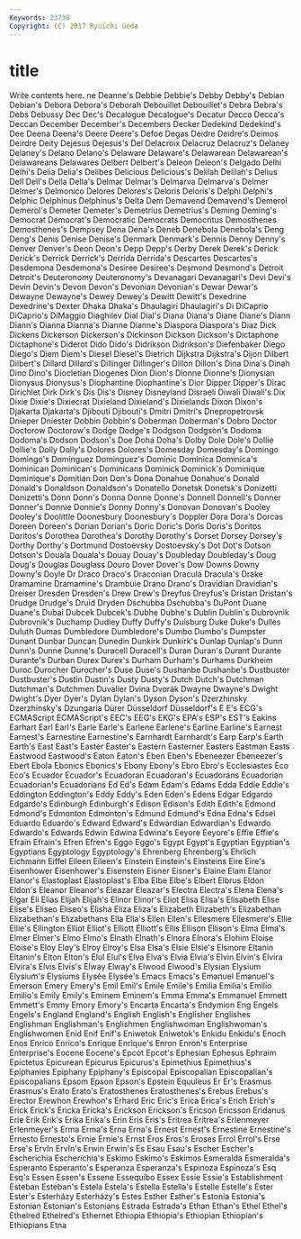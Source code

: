 ```yaml
---
Keywords: 23738 
Copyright: (C) 2017 Ryuichi Ueda
---
```


# title

Write contents here.
ne Deanne's Debbie Debbie's Debby Debby's Debian
Debian's Debora Debora's Deborah Debouillet Debouillet's Debra Debra's Debs Debussy
Dec Dec's Decalogue Decalogue's Decatur Decca Decca's Deccan December December's
Decembers Decker Dedekind Dedekind's Dee Deena Deena's Deere Deere's Defoe
Degas Deidre Deidre's Deimos Deirdre Deity Dejesus Dejesus's Del Delacroix
Delacruz Delacruz's Delaney Delaney's Delano Delano's Delaware Delaware's Delawarean Delawarean's
Delawareans Delawares Delbert Delbert's Deleon Deleon's Delgado Delhi Delhi's Delia
Delia's Delibes Delicious Delicious's Delilah Delilah's Delius Dell Dell's Della
Della's Delmar Delmar's Delmarva Delmarva's Delmer Delmer's Delmonico Delores Delores's
Deloris Deloris's Delphi Delphi's Delphic Delphinus Delphinus's Delta Dem Demavend
Demavend's Demerol Demerol's Demeter Demeter's Demetrius Demetrius's Deming Deming's Democrat
Democrat's Democratic Democrats Democritus Demosthenes Demosthenes's Dempsey Dena Dena's Deneb
Denebola Denebola's Deng Deng's Denis Denise Denise's Denmark Denmark's Dennis
Denny Denny's Denver Denver's Deon Deon's Depp Depp's Derby Derek
Derek's Derick Derick's Derrick Derrick's Derrida Derrida's Descartes Descartes's Desdemona
Desdemona's Desiree Desiree's Desmond Desmond's Detroit Detroit's Deuteronomy Deuteronomy's Devanagari
Devanagari's Devi Devi's Devin Devin's Devon Devon's Devonian Devonian's Dewar
Dewar's Dewayne Dewayne's Dewey Dewey's Dewitt Dewitt's Dexedrine Dexedrine's Dexter
Dhaka Dhaka's Dhaulagiri Dhaulagiri's Di DiCaprio DiCaprio's DiMaggio Diaghilev Dial
Dial's Diana Diana's Diane Diane's Diann Diann's Dianna Dianna's Dianne
Dianne's Diaspora Diaspora's Diaz Dick Dickens Dickerson Dickerson's Dickinson Dickson
Dickson's Dictaphone Dictaphone's Diderot Dido Dido's Didrikson Didrikson's Diefenbaker Diego
Diego's Diem Diem's Diesel Diesel's Dietrich Dijkstra Dijkstra's Dijon Dilbert
Dilbert's Dillard Dillard's Dillinger Dillinger's Dillon Dillon's Dina Dina's Dinah
Dino Dino's Diocletian Diogenes Dion Dion's Dionne Dionne's Dionysian Dionysus
Dionysus's Diophantine Diophantine's Dior Dipper Dipper's Dirac Dirichlet Dirk Dirk's
Dis Dis's Disney Disneyland Disraeli Diwali Diwali's Dix Dixie Dixie's
Dixiecrat Dixieland Dixieland's Dixielands Dixon Dixon's Djakarta Djakarta's Djibouti Djibouti's
Dmitri Dmitri's Dnepropetrovsk Dnieper Dniester Dobbin Dobbin's Doberman Doberman's Dobro
Doctor Doctorow Doctorow's Dodge Dodge's Dodgson Dodgson's Dodoma Dodoma's Dodson
Dodson's Doe Doha Doha's Dolby Dole Dole's Dollie Dollie's Dolly
Dolly's Dolores Dolores's Domesday Domesday's Domingo Domingo's Dominguez Dominguez's Dominic
Dominica Dominica's Dominican Dominican's Dominicans Dominick Dominick's Dominique Dominique's Domitian
Don Don's Dona Donahue Donahue's Donald Donald's Donaldson Donaldson's Donatello
Donetsk Donetsk's Donizetti Donizetti's Donn Donn's Donna Donne Donne's Donnell
Donnell's Donner Donner's Donnie Donnie's Donny Donny's Donovan Donovan's Dooley
Dooley's Doolittle Doonesbury Doonesbury's Doppler Dora Dora's Dorcas Doreen Doreen's
Dorian Dorian's Doric Doric's Doris Doris's Doritos Doritos's Dorothea Dorothea's
Dorothy Dorothy's Dorset Dorsey Dorsey's Dorthy Dorthy's Dortmund Dostoevsky Dostoevsky's
Dot Dot's Dotson Dotson's Douala Douala's Douay Douay's Doubleday Doubleday's
Doug Doug's Douglas Douglass Douro Dover Dover's Dow Downs Downy
Downy's Doyle Dr Draco Draco's Draconian Dracula Dracula's Drake Dramamine
Dramamine's Drambuie Drano Drano's Dravidian Dravidian's Dreiser Dresden Dresden's Drew
Drew's Dreyfus Dreyfus's Dristan Dristan's Drudge Drudge's Druid Dryden Dschubba
Dschubba's DuPont Duane Duane's Dubai Dubcek Dubcek's Dubhe Dubhe's Dublin
Dublin's Dubrovnik Dubrovnik's Duchamp Dudley Duffy Duffy's Duisburg Duke Duke's
Dulles Duluth Dumas Dumbledore Dumbledore's Dumbo Dumbo's Dumpster Dunant Dunbar
Duncan Dunedin Dunkirk Dunkirk's Dunlap Dunlap's Dunn Dunn's Dunne Dunne's
Duracell Duracell's Duran Duran's Durant Durante Durante's Durban Durex Durex's
Durham Durham's Durhams Durkheim Duroc Durocher Durocher's Duse Duse's Dushanbe
Dushanbe's Dustbuster Dustbuster's Dustin Dustin's Dusty Dusty's Dutch Dutch's Dutchman
Dutchman's Dutchmen Duvalier Dvina Dvorák Dwayne Dwayne's Dwight Dwight's Dyer
Dyer's Dylan Dylan's Dyson Dyson's Dzerzhinsky Dzerzhinsky's Dzungaria Dürer Düsseldorf
Düsseldorf's E E's ECG's ECMAScript ECMAScript's EEC's EEG's EKG's EPA's
ESP's EST's Eakins Earhart Earl Earl's Earle Earle's Earlene Earlene's
Earline Earline's Earnest Earnest's Earnestine Earnestine's Earnhardt Earnhardt's Earp Earp's
Earth Earth's East East's Easter Easter's Eastern Easterner Easters Eastman
Easts Eastwood Eastwood's Eaton Eaton's Eben Eben's Ebeneezer Ebeneezer's Ebert
Ebola Ebonics Ebonics's Ebony Ebony's Ebro Ebro's Ecclesiastes Eco Eco's
Ecuador Ecuador's Ecuadoran Ecuadoran's Ecuadorans Ecuadorian Ecuadorian's Ecuadorians Ed Ed's
Edam Edam's Edams Edda Eddie Eddie's Eddington Eddington's Eddy Eddy's
Eden Eden's Edens Edgar Edgardo Edgardo's Edinburgh Edinburgh's Edison Edison's
Edith Edith's Edmond Edmond's Edmonton Edmonton's Edmund Edmund's Edna Edna's
Edsel Eduardo Eduardo's Edward Edward's Edwardian Edwardian's Edwardo Edwardo's Edwards
Edwin Edwina Edwina's Eeyore Eeyore's Effie Effie's Efrain Efrain's Efren
Efren's Eggo Eggo's Egypt Egypt's Egyptian Egyptian's Egyptians Egyptology Egyptology's
Ehrenberg Ehrenberg's Ehrlich Eichmann Eiffel Eileen Eileen's Einstein Einstein's Einsteins
Eire Eire's Eisenhower Eisenhower's Eisenstein Eisner Eisner's Elaine Elam Elanor
Elanor's Elastoplast Elastoplast's Elba Elbe Elbe's Elbert Elbrus Eldon Eldon's
Eleanor Eleanor's Eleazar Eleazar's Electra Electra's Elena Elena's Elgar Eli
Elias Elijah Elijah's Elinor Elinor's Eliot Elisa Elisa's Elisabeth Elise
Elise's Eliseo Eliseo's Elisha Eliza Eliza's Elizabeth Elizabeth's Elizabethan Elizabethan's
Elizabethans Ella Ella's Ellen Ellen's Ellesmere Ellesmere's Ellie Ellie's Ellington
Elliot Elliot's Elliott Elliott's Ellis Ellison Ellison's Elma Elma's Elmer
Elmer's Elmo Elmo's Elnath Elnath's Elnora Elnora's Elohim Eloise Eloise's
Eloy Eloy's Elroy Elroy's Elsa Elsa's Elsie Elsie's Elsinore Eltanin
Eltanin's Elton Elton's Elul Elul's Elva Elva's Elvia Elvia's Elvin
Elvin's Elvira Elvira's Elvis Elvis's Elway Elway's Elwood Elwood's Elysian
Elysium Elysium's Elysiums Elysée Elysée's Emacs Emacs's Emanuel Emanuel's Emerson
Emery Emery's Emil Emil's Emile Emile's Emilia Emilia's Emilio Emilio's
Emily Emily's Eminem Eminem's Emma Emma's Emmanuel Emmett Emmett's Emmy
Emory Emory's Encarta Encarta's Endymion Eng Engels Engels's England England's
English English's Englisher Englishes Englishman Englishman's Englishmen Englishwoman Englishwoman's Englishwomen
Enid Enif Enif's Eniwetok Eniwetok's Enkidu Enkidu's Enoch Enos Enrico
Enrico's Enrique Enrique's Enron Enron's Enterprise Enterprise's Eocene Eocene's Epcot
Epcot's Ephesian Ephesus Ephraim Epictetus Epicurean Epicurus Epicurus's Epimethius Epimethius's
Epiphanies Epiphany Epiphany's Episcopal Episcopalian Episcopalian's Episcopalians Epsom Epson Epson's
Epstein Equuleus Er Er's Erasmus Erasmus's Erato Erato's Eratosthenes Eratosthenes's
Erebus Erebus's Erector Erewhon Erewhon's Erhard Eric Eric's Erica Erica's
Erich Erich's Erick Erick's Ericka Ericka's Erickson Erickson's Ericson Ericsson
Eridanus Erie Erik Erik's Erika Erika's Erin Eris Eris's Eritrea
Eritrea's Erlenmeyer Erlenmeyer's Erma Erma's Erna Erna's Ernest Ernest's Ernestine
Ernestine's Ernesto Ernesto's Ernie Ernie's Ernst Eros Eros's Eroses Errol
Errol's Erse Erse's ErvIn ErvIn's Erwin Erwin's Es Esau Esau's
Escher Escher's Escherichia Escherichia's Eskimo Eskimo's Eskimos Esmeralda Esmeralda's Esperanto
Esperanto's Esperanza Esperanza's Espinoza Espinoza's Esq Esq's Essen Essen's Essene
Essequibo Essex Essie Essie's Establishment Esteban Esteban's Estela Estela's Estella
Estella's Estelle Estelle's Ester Ester's Esterházy Esterházy's Estes Esther Esther's
Estonia Estonia's Estonian Estonian's Estonians Estrada Estrada's Ethan Ethan's Ethel
Ethel's Ethelred Ethelred's Ethernet Ethiopia Ethiopia's Ethiopian Ethiopian's Ethiopians Etna
